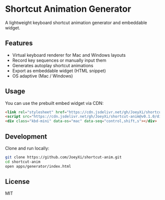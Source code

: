 # Shortcut Animation Generator

A lightweight keyboard shortcut animation generator and embeddable widget.

## Features
- Virtual keyboard renderer for Mac and Windows layouts
- Record key sequences or manually input them
- Generates autoplay shortcut animations
- Export as embeddable widget (HTML snippet)
- OS adaptive (Mac / Windows)

## Usage
You can use the prebuilt embed widget via CDN:

```html
<link rel="stylesheet" href="https://cdn.jsdelivr.net/gh/JoeyXi/shortcut-anim@v0.1.0/dist/kbd-mini.css">
<script src="https://cdn.jsdelivr.net/gh/JoeyXi/shortcut-anim@v0.1.0/dist/kbd-mini.js"></script>
<div class="kbd-mini" data-os="mac" data-seq="control,shift,s"></div>
```

## Development
Clone and run locally:

```bash
git clone https://github.com/JoeyXi/shortcut-anim.git
cd shortcut-anim
open apps/generator/index.html
```

## License
MIT
